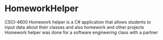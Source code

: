 # HomeworkHelper

CSCI-4600 Homework helper is a C# application that allows students to input data about their classes and also homework and other projects Homework helper was done for a software engineering class with a partner
